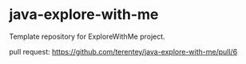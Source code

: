 # java-explore-with-me
Template repository for ExploreWithMe project.

pull request: https://github.com/terentey/java-explore-with-me/pull/6
